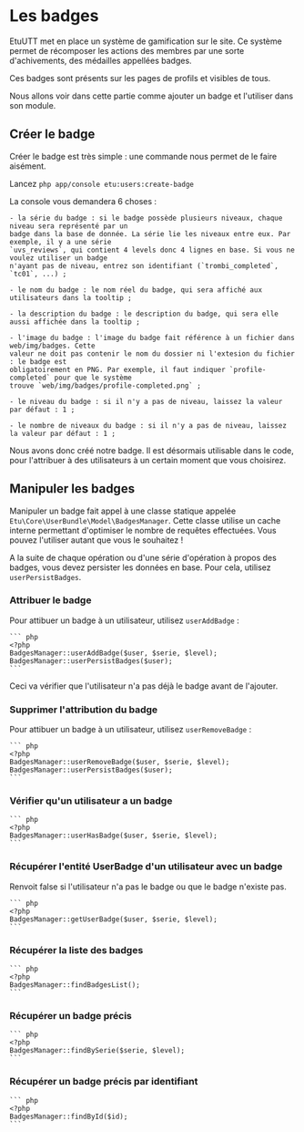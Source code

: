 
Les badges
==========

EtuUTT met en place un système de gamification sur le site. Ce système permet de récomposer les
actions des membres par une sorte d'achivements, des médailles appellées badges.

Ces badges sont présents sur les pages de profils et visibles de tous.

Nous allons voir dans cette partie comme ajouter un badge et l'utiliser dans son module.


Créer le badge
-------------------

Créer le badge est très simple : une commande nous permet de le faire aisément.

Lancez `php app/console etu:users:create-badge`

La console vous demandera 6 choses :

    - la série du badge : si le badge possède plusieurs niveaux, chaque niveau sera représenté par un
    badge dans la base de donnée. La série lie les niveaux entre eux. Par exemple, il y a une série
    `uvs_reviews`, qui contient 4 levels donc 4 lignes en base. Si vous ne voulez utiliser un badge
    n'ayant pas de niveau, entrez son identifiant (`trombi_completed`, `tc01`, ...) ;

    - le nom du badge : le nom réel du badge, qui sera affiché aux utilisateurs dans la tooltip ;

    - la description du badge : le description du badge, qui sera elle aussi affichée dans la tooltip ;

    - l'image du badge : l'image du badge fait référence à un fichier dans web/img/badges. Cette
    valeur ne doit pas contenir le nom du dossier ni l'extesion du fichier : le badge est
    obligatoirement en PNG. Par exemple, il faut indiquer `profile-completed` pour que le système
    trouve `web/img/badges/profile-completed.png` ;

    - le niveau du badge : si il n'y a pas de niveau, laissez la valeur par défaut : 1 ;

    - le nombre de niveaux du badge : si il n'y a pas de niveau, laissez la valeur par défaut : 1 ;

Nous avons donc créé notre badge. Il est désormais utilisable dans le code, pour l'attribuer à des
utilisateurs à un certain moment que vous choisirez.


Manipuler les badges
--------------------

Manipuler un badge fait appel à une classe statique appelée `Etu\Core\UserBundle\Model\BadgesManager`.
Cette classe utilise un cache interne permettant d'optimiser le nombre de requêtes effectuées. Vous
pouvez l'utiliser autant que vous le souhaitez !

A la suite de chaque opération ou d'une série d'opération à propos des badges, vous devez persister
les données en base. Pour cela, utilisez `userPersistBadges`.

### Attribuer le badge

Pour attibuer un badge à un utilisateur, utilisez `userAddBadge` :

    ``` php
    <?php
    BadgesManager::userAddBadge($user, $serie, $level);
    BadgesManager::userPersistBadges($user);
    ```

Ceci va vérifier que l'utilisateur n'a pas déjà le badge avant de l'ajouter.

### Supprimer l'attribution du badge

Pour attibuer un badge à un utilisateur, utilisez `userRemoveBadge` :

    ``` php
    <?php
    BadgesManager::userRemoveBadge($user, $serie, $level);
    BadgesManager::userPersistBadges($user);
    ```

### Vérifier qu'un utilisateur a un badge

    ``` php
    <?php
    BadgesManager::userHasBadge($user, $serie, $level);
    ```

### Récupérer l'entité UserBadge d'un utilisateur avec un badge

Renvoit false si l'utilisateur n'a pas le badge ou que le badge n'existe pas.

    ``` php
    <?php
    BadgesManager::getUserBadge($user, $serie, $level);
    ```

### Récupérer la liste des badges

    ``` php
    <?php
    BadgesManager::findBadgesList();
    ```

### Récupérer un badge précis

    ``` php
    <?php
    BadgesManager::findBySerie($serie, $level);
    ```

### Récupérer un badge précis par identifiant

    ``` php
    <?php
    BadgesManager::findById($id);
    ```
